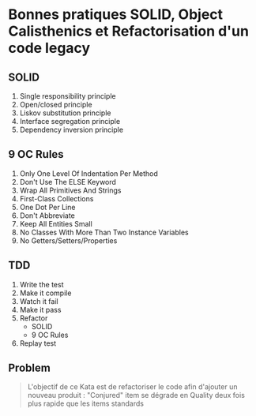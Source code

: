 # Bonnes pratiques SOLID, Object Calisthenics et Refactorisation d'un code legacy

## SOLID

1. Single responsibility principle
2. Open/closed principle
3. Liskov substitution principle
4. Interface segregation principle
5. Dependency inversion principle

## 9 OC Rules

1. Only One Level Of Indentation Per Method
2. Don't Use The ELSE Keyword
3. Wrap All Primitives And Strings
4. First-Class Collections
5. One Dot Per Line
6. Don't Abbreviate
7. Keep All Entities Small
8. No Classes With More Than Two Instance Variables
9. No Getters/Setters/Properties

## TDD

1. Write the test
2. Make it compile
3. Watch it fail
4. Make it pass
5. Refactor
   - SOLID
   - 9 OC Rules
6. Replay test

## Problem

> L'objectif de ce Kata est de refactoriser le code afin d'ajouter un nouveau produit :
> "Conjured" item se dégrade en Quality deux fois plus rapide que les items standards
